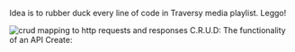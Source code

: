 Idea is to rubber duck every line of code in Traversy media playlist. Leggo!

![crud mapping to http requests and responses](https://networkop.co.uk/img/rest-crud.png)
C.R.U.D: The functionality of an API
Create: 
